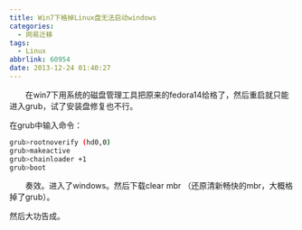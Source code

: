 ```yaml
---
title: Win7下格掉Linux盘无法启动windows
categories:
  - 网易迁移
tags:
  - Linux
abbrlink: 60954
date: 2013-12-24 01:40:27
---
```


&emsp;&emsp;在win7下用系统的磁盘管理工具把原来的fedora14给格了，然后重启就只能进入grub，试了安装盘修复也不行。

在grub中输入命令：

``` bash
grub>rootnoverify (hd0,0) 
grub>makeactive 
grub>chainloader +1
grub>boot
```

&emsp;&emsp;奏效。进入了windows。然后下载clear mbr （还原清新畅快的mbr，大概格掉了grub）。

然后大功告成。

